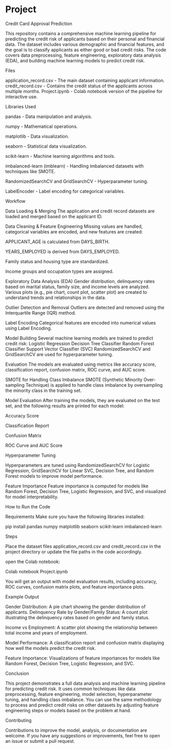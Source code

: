# Project
Credit Card Approval Prediction

This repository contains a comprehensive machine learning pipeline for predicting the credit risk of applicants based on their personal and financial data. The dataset includes various demographic and financial features, and the goal is to classify applicants as either good or bad credit risks. The code covers data preprocessing, feature engineering, exploratory data analysis (EDA), and building machine learning models to predict credit risk.

Files

application_record.csv - The main dataset containing applicant information.
credit_record.csv - Contains the credit status of the applicants across multiple months.
Project.ipynb - Colab notebook version of the pipeline for interactive use.

Libraries Used

pandas - Data manipulation and analysis.

numpy - Mathematical operations.

matplotlib - Data visualization.

seaborn - Statistical data visualization.

scikit-learn - Machine learning algorithms and tools.

imbalanced-learn (imblearn) - Handling imbalanced datasets with techniques like SMOTE.

RandomizedSearchCV and GridSearchCV - Hyperparameter tuning.

LabelEncoder - Label encoding for categorical variables.

Workflow

Data Loading & Merging
The application and credit record datasets are loaded and merged based on the applicant ID.

Data Cleaning & Feature Engineering
Missing values are handled, categorical variables are encoded, and new features are created:

APPLICANT_AGE is calculated from DAYS_BIRTH.

YEARS_EMPLOYED is derived from DAYS_EMPLOYED.

Family status and housing type are standardized.

Income groups and occupation types are assigned.

Exploratory Data Analysis (EDA)
Gender distribution, delinquency rates based on marital status, family size, and income levels are analyzed.
Various plots (e.g., pie chart, count plot, scatter plot) are created to understand trends and relationships in the data.

Outlier Detection and Removal
Outliers are detected and removed using the Interquartile Range (IQR) method.

Label Encoding
Categorical features are encoded into numerical values using Label Encoding.

Model Building
Several machine learning models are trained to predict credit risk:
Logistic Regression
Decision Tree Classifier
Random Forest Classifier
Support Vector Classifier (SVC)
RandomizedSearchCV and GridSearchCV are used for hyperparameter tuning.

Evaluation
The models are evaluated using metrics like accuracy score, classification report, confusion matrix, ROC curve, and AUC score.

SMOTE for Handling Class Imbalance
SMOTE (Synthetic Minority Over-sampling Technique) is applied to handle class imbalance by oversampling the minority class in the training set.

Model Evaluation
After training the models, they are evaluated on the test set, and the following results are printed for each model:

Accuracy Score

Classification Report

Confusion Matrix

ROC Curve and AUC Score

Hyperparameter Tuning

Hyperparameters are tuned using RandomizedSearchCV for Logistic Regression, GridSearchCV for Linear SVC, Decision Tree, and Random Forest models to improve model performance.

Feature Importance
Feature importance is computed for models like Random Forest, Decision Tree, Logistic Regression, and SVC, and visualized for model interpretability.

How to Run the Code

Requirements
Make sure you have the following libraries installed:

pip install pandas numpy matplotlib seaborn scikit-learn imbalanced-learn

Steps

Place the dataset files application_record.csv and credit_record.csv in the project directory or update the file paths in the code accordingly.

open the Colab notebook:

Colab notebook Project.ipynb

You will get an output with model evaluation results, including accuracy, ROC curves, confusion matrix plots, and feature importance plots.

Example Output

Gender Distribution: A pie chart showing the gender distribution of applicants.
Delinquency Rate by Gender/Family Status: A count plot illustrating the delinquency rates based on gender and family status.

Income vs Employment: A scatter plot showing the relationship between total income and years of employment.

Model Performance: A classification report and confusion matrix displaying how well the models predict the credit risk.

Feature Importance: Visualizations of feature importances for models like Random Forest, Decision Tree, Logistic Regression, and SVC.

Conclusion

This project demonstrates a full data analysis and machine learning pipeline for predicting credit risk. It uses common techniques like data preprocessing, feature engineering, model selection, hyperparameter tuning, and handling class imbalance. You can use the same methodology to process and predict credit risks on other datasets by adjusting feature engineering steps or models based on the problem at hand.

Contributing

Contributions to improve the model, analysis, or documentation are welcome. If you have any suggestions or improvements, feel free to open an issue or submit a pull request.
